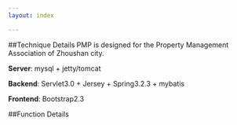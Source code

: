 ```yaml
---
layout: index

---
```


##Technique Details
PMP is designed for the Property Management Association of Zhoushan city.

**Server**: mysql + jetty/tomcat

**Backend**: Servlet3.0 + Jersey + Spring3.2.3 + mybatis

**Frontend**: Bootstrap2.3

##Function Details
